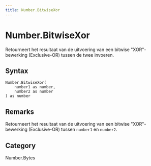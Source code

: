 ```yaml
---
title: Number.BitwiseXor
---
```


# Number.BitwiseXor


Retourneert het resultaat van de uitvoering van een bitwise &#34;XOR&#34;-bewerking (Exclusive-OR) tussen de twee invoeren.


## Syntax

```powerquery
Number.BitwiseXor(
    number1 as number,
    number2 as number
) as number
```


## Remarks

Retourneert het resultaat van de uitvoering van een bitwise "XOR"-bewerking (Exclusive-OR) tussen <code>number1</code> en <code>number2</code>.



## Category
Number.Bytes
